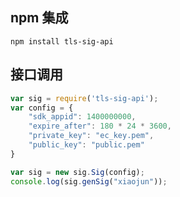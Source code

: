 ## npm 集成
```shell 
npm install tls-sig-api
```

## 接口调用
```javascript
var sig = require('tls-sig-api');
var config = {
    "sdk_appid": 1400000000,
    "expire_after": 180 * 24 * 3600,
    "private_key": "ec_key.pem",
    "public_key": "public.pem"
}

var sig = new sig.Sig(config);
console.log(sig.genSig("xiaojun"));
```
